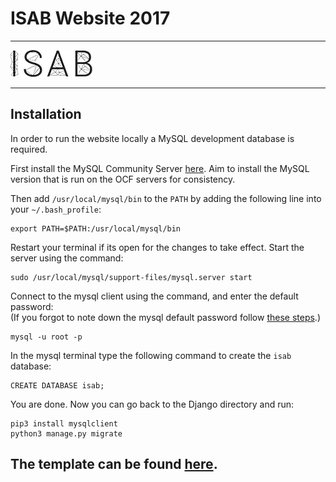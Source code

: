 # ISAB Website 2017

___

![ISAB Logo](images/logo.png "ISAB Logo")

___


## Installation

In order to run the website locally a MySQL development database is required.

First install the MySQL Community Server [here](https://dev.mysql.com/downloads/mysql/). Aim to install the MySQL version that is run on the OCF servers for consistency.

Then add `/usr/local/mysql/bin` to the `PATH` by adding the following line into your `~/.bash_profile`:
```
export PATH=$PATH:/usr/local/mysql/bin
```
Restart your terminal if its open for the changes to take effect.
Start the server using the command:
```
sudo /usr/local/mysql/support-files/mysql.server start
```
Connect to the mysql client using the command, and enter the default password:  
(If you forgot to note down the mysql default password follow [these steps](https://stackoverflow.com/a/22851247/3531663).)
```
mysql -u root -p
```
In the mysql terminal type the following command to create the `isab` database:
```
CREATE DATABASE isab;
```
You are done. Now you can go back to the Django directory and run:
```
pip3 install mysqlclient
python3 manage.py migrate
```

## The template can be found [here](https://themeforest.net/item/enigma-creative-responsive-minimal-html-template/12271889).